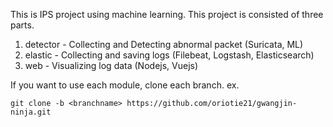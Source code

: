 This is IPS project using machine learning.
This project is consisted of three parts.

1. detector - Collecting and Detecting abnormal packet (Suricata, ML)
2. elastic - Collecting and saving logs (Filebeat, Logstash, Elasticsearch)
3. web - Visualizing log data (Nodejs, Vuejs)

If you want to use each module, clone each branch.
ex.
```
git clone -b <branchname> https://github.com/oriotie21/gwangjin-ninja.git
```
